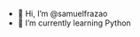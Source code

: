 - 👋 Hi, I’m @samuelfrazao
- 🌱 I’m currently learning Python

<!---
samuelfrazao/samuelfrazao is a ✨ special ✨ repository because its `README.md` (this file) appears on your GitHub profile.
You can click the Preview link to take a look at your changes.
--->
